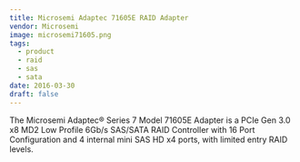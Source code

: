 ```yaml
---
title: Microsemi Adaptec 71605E RAID Adapter
vendor: Microsemi
image: microsemi71605.png
tags:
  - product
  - raid
  - sas
  - sata
date: 2016-03-30
draft: false
---
```


The Microsemi Adaptec® Series 7 Model 71605E Adapter is a PCIe Gen 3.0 x8 MD2 Low Profile 6Gb/s SAS/SATA RAID Controller
with 16 Port Configuration and 4 internal mini SAS HD x4 ports, with limited entry RAID levels.
